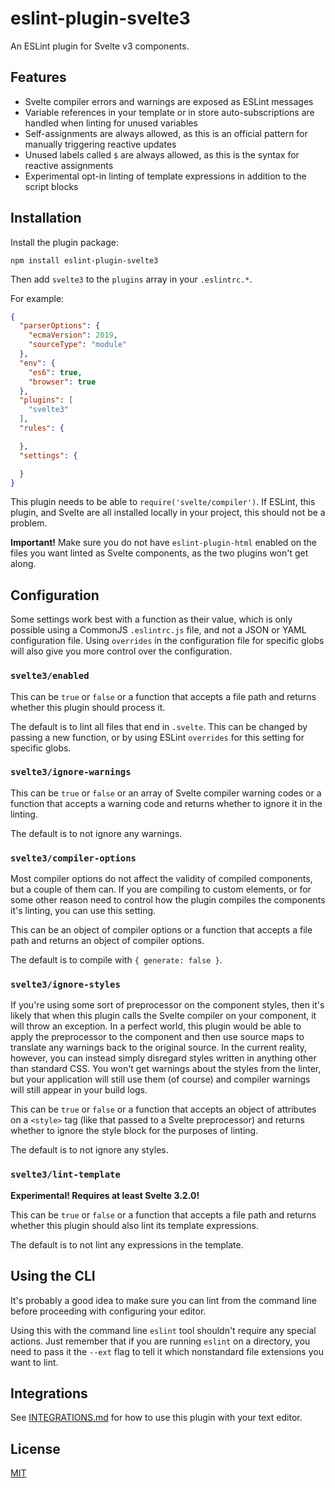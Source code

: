 # eslint-plugin-svelte3

An ESLint plugin for Svelte v3 components.

## Features

- Svelte compiler errors and warnings are exposed as ESLint messages
- Variable references in your template or in store auto-subscriptions are handled when linting for unused variables
- Self-assignments are always allowed, as this is an official pattern for manually triggering reactive updates
- Unused labels called `$` are always allowed, as this is the syntax for reactive assignments
- Experimental opt-in linting of template expressions in addition to the script blocks

## Installation

Install the plugin package:

```
npm install eslint-plugin-svelte3
```

Then add `svelte3` to the `plugins` array in your `.eslintrc.*`.

For example:

```json
{
  "parserOptions": {
    "ecmaVersion": 2019,
    "sourceType": "module"
  },
  "env": {
    "es6": true,
    "browser": true
  },
  "plugins": [
    "svelte3"
  ],
  "rules": {

  },
  "settings": {

  }
}
```

This plugin needs to be able to `require('svelte/compiler')`. If ESLint, this plugin, and Svelte are all installed locally in your project, this should not be a problem.

**Important!** Make sure you do not have `eslint-plugin-html` enabled on the files you want linted as Svelte components, as the two plugins won't get along.

## Configuration

Some settings work best with a function as their value, which is only possible using a CommonJS `.eslintrc.js` file, and not a JSON or YAML configuration file. Using `overrides` in the configuration file for specific globs will also give you more control over the configuration.

### `svelte3/enabled`

This can be `true` or `false` or a function that accepts a file path and returns whether this plugin should process it.

The default is to lint all files that end in `.svelte`. This can be changed by passing a new function, or by using ESLint `overrides` for this setting for specific globs.

### `svelte3/ignore-warnings`

This can be `true` or `false` or an array of Svelte compiler warning codes or a function that accepts a warning code and returns whether to ignore it in the linting.

The default is to not ignore any warnings.

### `svelte3/compiler-options`

Most compiler options do not affect the validity of compiled components, but a couple of them can. If you are compiling to custom elements, or for some other reason need to control how the plugin compiles the components it's linting, you can use this setting.

This can be an object of compiler options or a function that accepts a file path and returns an object of compiler options.

The default is to compile with `{ generate: false }`.

### `svelte3/ignore-styles`

If you're using some sort of preprocessor on the component styles, then it's likely that when this plugin calls the Svelte compiler on your component, it will throw an exception. In a perfect world, this plugin would be able to apply the preprocessor to the component and then use source maps to translate any warnings back to the original source. In the current reality, however, you can instead simply disregard styles written in anything other than standard CSS. You won't get warnings about the styles from the linter, but your application will still use them (of course) and compiler warnings will still appear in your build logs.

This can be `true` or `false` or a function that accepts an object of attributes on a `<style>` tag (like that passed to a Svelte preprocessor) and returns whether to ignore the style block for the purposes of linting.

The default is to not ignore any styles.

### `svelte3/lint-template`

**Experimental! Requires at least Svelte 3.2.0!**

This can be `true` or `false` or a function that accepts a file path and returns whether this plugin should also lint its template expressions.

The default is to not lint any expressions in the template.

## Using the CLI

It's probably a good idea to make sure you can lint from the command line before proceeding with configuring your editor.

Using this with the command line `eslint` tool shouldn't require any special actions. Just remember that if you are running `eslint` on a directory, you need to pass it the `--ext` flag to tell it which nonstandard file extensions you want to lint.

## Integrations

See [INTEGRATIONS.md](INTEGRATIONS.md) for how to use this plugin with your text editor.

## License

[MIT](LICENSE)
